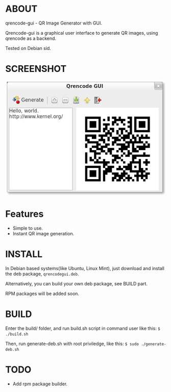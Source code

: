 ABOUT
=====
qrencode-gui - QR Image Generator with GUI.

Qrencode-gui is a graphical user interface to generate QR images, using qrencode as a backend.

Tested on Debian sid.


SCREENSHOT
==========
<a href="screenshot.png" target="_blank"><img src="screenshot.png" title="qrencode-gui screenshot" alt="qrencode-demo" /></a>


Features
========
* Simple to use.
* Instant QR image generation.


INSTALL
=======
In Debian based systems(like Ubuntu, Linux Mint), just download and install the deb package, `qrencodegui.deb`.

Alternatively, you can build your own deb package, see BUILD part.

RPM packages will be added soon.


BUILD
=====
Enter the build/ folder, and run build.sh script in command user like this:
`$ ./build.sh`

Then, run generate-deb.sh with root priviledge, like this:
`$ sudo ./generate-deb.sh`


TODO
====
* Add rpm package builder.
